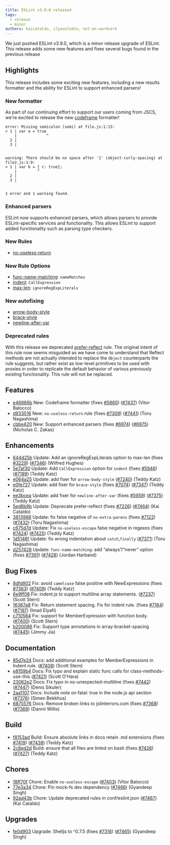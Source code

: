 ```yaml
---
title: ESLint v3.9.0 released
tags:
  - release
  - minor
authors: kaicataldo, ilyavolodin, not-an-aardvark
---
```


We just pushed ESLint v3.9.0, which is a minor release upgrade of ESLint. This release adds some new features and fixes several bugs found in the previous release


## Highlights

This release includes some exciting new features, including a new results formatter and the ability for ESLint to support enhanced parsers!


### New formatter
As part of our continuing effort to support our users coming from JSCS, we're excited to release the new [codeframe](https://eslint.org/docs/user-guide/formatters/#codeframe) formatter!

```
error: Missing semicolon (semi) at file.js:1:13:
> 1 | var a = true
    |             ^
  2 |
  3 |


warning: There should be no space after '{' (object-curly-spacing) at file2.js:1:9:
> 1 | var b = { c: true};
    |         ^
  2 |
  3 |


1 error and 1 warning found.
```

### Enhanced parsers
ESLint now supports enhanced parsers, which allows parsers to provide ESLint-specific services and functionality. This allows ESLint to support added functionality such as parsing type checkers.


### New Rules

- [no-useless-return](https://eslint.org/docs/rules/no-useless-return)


### New Rule Options

- [func-name-matching](https://eslint.org/docs/rules/func-name-matching): `nameMatches`
- [indent](https://eslint.org/docs/rules/indent): `CallExpression`
- [max-len](https://eslint.org/docs/rules/max-len): `ignoreRegExpLiterals`


### New autofixing

- [arrow-body-style](https://eslint.org/docs/rules/arrow-body-style)
- [brace-style](https://eslint.org/docs/rules/brace-style)
- [newline-after-var](https://eslint.org/docs/rules/newline-after-var)

### Deprecated rules
With this release we deprecated [prefer-reflect](https://eslint.org/docs/rules/prefer-reflect) rule. The original intent of this rule now seems misguided as we have come to understand that Reflect methods are not actually intended to replace the `Object` counterparts the rule suggests, but rather exist as low-level primitives to be used with proxies in order to replicate the default behavior of various previously existing functionality. This rule will not be replaced.


## Features
* [e46666b](https://github.com/eslint/eslint/commit/e46666b) New: Codeframe formatter (fixes [#5860](https://github.com/eslint/eslint/issues/5860)) ([#7437](https://github.com/eslint/eslint/issues/7437)) (Vitor Balocco)
* [d933516](https://github.com/eslint/eslint/commit/d933516) New: `no-useless-return` rule (fixes [#7309](https://github.com/eslint/eslint/issues/7309)) ([#7441](https://github.com/eslint/eslint/issues/7441)) (Toru Nagashima)
* [cbbe420](https://github.com/eslint/eslint/commit/cbbe420) New: Support enhanced parsers (fixes [#6974](https://github.com/eslint/eslint/issues/6974)) ([#6975](https://github.com/eslint/eslint/issues/6975)) (Nicholas C. Zakas)


## Enhancements
* [644d25b](https://github.com/eslint/eslint/commit/644d25b) Update: Add an ignoreRegExpLiterals option to max-len (fixes [#3229](https://github.com/eslint/eslint/issues/3229)) ([#7346](https://github.com/eslint/eslint/issues/7346)) (Wilfred Hughes)
* [5e7af30](https://github.com/eslint/eslint/commit/5e7af30) Update: Add `CallExpression` option for `indent` (fixes [#5946](https://github.com/eslint/eslint/issues/5946)) ([#7189](https://github.com/eslint/eslint/issues/7189)) (Teddy Katz)
* [e064a25](https://github.com/eslint/eslint/commit/e064a25) Update: add fixer for `arrow-body-style` ([#7240](https://github.com/eslint/eslint/issues/7240)) (Teddy Katz)
* [e0fe727](https://github.com/eslint/eslint/commit/e0fe727) Update: add fixer for `brace-style` (fixes [#7074](https://github.com/eslint/eslint/issues/7074)) ([#7347](https://github.com/eslint/eslint/issues/7347)) (Teddy Katz)
* [ee3bcea](https://github.com/eslint/eslint/commit/ee3bcea) Update: add fixer for `newline-after-var` (fixes [#5959](https://github.com/eslint/eslint/issues/5959)) ([#7375](https://github.com/eslint/eslint/issues/7375)) (Teddy Katz)
* [5ed8b9b](https://github.com/eslint/eslint/commit/5ed8b9b) Update: Deprecate prefer-reflect (fixes [#7226](https://github.com/eslint/eslint/issues/7226)) ([#7464](https://github.com/eslint/eslint/issues/7464)) (Kai Cataldo)
* [3813988](https://github.com/eslint/eslint/commit/3813988) Update: fix false negative of `no-extra-parens` (fixes [#7122](https://github.com/eslint/eslint/issues/7122)) ([#7432](https://github.com/eslint/eslint/issues/7432)) (Toru Nagashima)
* [c675d7d](https://github.com/eslint/eslint/commit/c675d7d) Update: Fix `no-useless-escape` false negative in regexes (fixes [#7424](https://github.com/eslint/eslint/issues/7424)) ([#7425](https://github.com/eslint/eslint/issues/7425)) (Teddy Katz)
* [1d5146f](https://github.com/eslint/eslint/commit/1d5146f) Update: fix wrong indentation about `catch`,`finally` ([#7371](https://github.com/eslint/eslint/issues/7371)) (Toru Nagashima)
* [d257428](https://github.com/eslint/eslint/commit/d257428) Update: `func-name-matching`: add “always”/“never” option (fixes [#7391](https://github.com/eslint/eslint/issues/7391)) ([#7428](https://github.com/eslint/eslint/issues/7428)) (Jordan Harband)


## Bug Fixes
* [8dfd802](https://github.com/eslint/eslint/commit/8dfd802) Fix: avoid `camelcase` false positive with NewExpressions (fixes [#7363](https://github.com/eslint/eslint/issues/7363)) ([#7409](https://github.com/eslint/eslint/issues/7409)) (Teddy Katz)
* [6e9ff08](https://github.com/eslint/eslint/commit/6e9ff08) Fix: indent.js to support multiline array statements. ([#7237](https://github.com/eslint/eslint/issues/7237)) (Scott Stern)
* [16367a8](https://github.com/eslint/eslint/commit/16367a8) Fix: Return statement spacing. Fix for indent rule. (fixes [#7164](https://github.com/eslint/eslint/issues/7164)) ([#7197](https://github.com/eslint/eslint/issues/7197)) (Imad Elyafi)
* [c710584](https://github.com/eslint/eslint/commit/c710584) Fix: support for MemberExpression with function body. ([#7400](https://github.com/eslint/eslint/issues/7400)) (Scott Stern)
* [b200086](https://github.com/eslint/eslint/commit/b200086) Fix: Support type annotations in array-bracket-spacing ([#7445](https://github.com/eslint/eslint/issues/7445)) (Jimmy Jia)


## Documentation
* [85d7e24](https://github.com/eslint/eslint/commit/85d7e24) Docs: add additional examples for MemberExpressions in Indent rule. ([#7408](https://github.com/eslint/eslint/issues/7408)) (Scott Stern)
* [e8159b4](https://github.com/eslint/eslint/commit/e8159b4) Docs: Fix typo and explain static func calls for class-methods-use-this ([#7421](https://github.com/eslint/eslint/issues/7421)) (Scott O'Hara)
* [23062e2](https://github.com/eslint/eslint/commit/23062e2) Docs: Fix typo in no-unexpected-multiline (fixes [#7442](https://github.com/eslint/eslint/issues/7442)) ([#7447](https://github.com/eslint/eslint/issues/7447)) (Denis Sikuler)
* [2aa1107](https://github.com/eslint/eslint/commit/2aa1107) Docs: Include note on fatal: true in the node.js api section ([#7376](https://github.com/eslint/eslint/issues/7376)) (Simen Bekkhus)
* [6875576](https://github.com/eslint/eslint/commit/6875576) Docs: Remove broken links to jslinterrors.com (fixes [#7368](https://github.com/eslint/eslint/issues/7368)) ([#7369](https://github.com/eslint/eslint/issues/7369)) (Dannii Willis)


## Build
* [f8153ad](https://github.com/eslint/eslint/commit/f8153ad) Build: Ensure absolute links in docs retain .md extensions (fixes [#7419](https://github.com/eslint/eslint/issues/7419)) ([#7438](https://github.com/eslint/eslint/issues/7438)) (Teddy Katz)
* [2c8ed2d](https://github.com/eslint/eslint/commit/2c8ed2d) Build: ensure that all files are linted on bash (fixes [#7426](https://github.com/eslint/eslint/issues/7426)) ([#7427](https://github.com/eslint/eslint/issues/7427)) (Teddy Katz)


## Chores
* [18ff70f](https://github.com/eslint/eslint/commit/18ff70f) Chore: Enable `no-useless-escape` ([#7403](https://github.com/eslint/eslint/issues/7403)) (Vitor Balocco)
* [77e3a34](https://github.com/eslint/eslint/commit/77e3a34) Chore: Pin mock-fs dev dependency ([#7466](https://github.com/eslint/eslint/issues/7466)) (Gyandeep Singh)
* [92ad43b](https://github.com/eslint/eslint/commit/92ad43b) Chore: Update deprecated rules in conf/eslint.json ([#7467](https://github.com/eslint/eslint/issues/7467)) (Kai Cataldo)


## Upgrades
* [fe0d903](https://github.com/eslint/eslint/commit/fe0d903) Upgrade: Shelljs to ^0.7.5 (fixes [#7316](https://github.com/eslint/eslint/issues/7316)) ([#7465](https://github.com/eslint/eslint/issues/7465)) (Gyandeep Singh)
